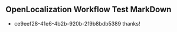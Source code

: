 ## OpenLocalization Workflow Test MarkDown
* ce9eef28-41e6-4b2b-920b-2f9b8bdb5389 thanks!

<!--HONumber=Jul16_HO4-->


